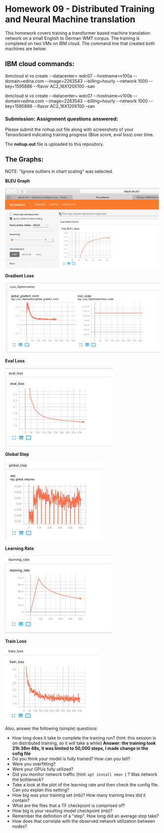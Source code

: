 
# Homework 09 - Distributed Training and Neural Machine translation

This homework covers training a transformer based machine translation network on a small English to German WMT corpus. The training is completed on two VMs on IBM cloud. The command line that created both machines are below:

## IBM cloud commands:

ibmcloud sl vs create --datacenter= wdc07 --hostname=v100a --domain=edina.com --image=2263543 --billing=hourly  --network 1000 --key=1595886 --flavor AC2_16X120X100 –san


ibmcloud sl vs create --datacenter= wdc07 --hostname=v100b --domain=edina.com --image=2263543 --billing=hourly  --network 1000 --key=1595886 --flavor AC2_16X120X100 –san


### Submission: Assignment questions answered:

Please submit the nohup.out file along with screenshots of your Tensorboard indicating training progress (Blue score, eval loss) over time.  

The **nohup.out** file is uploaded to this repository.
## The Graphs:

NOTE: "Ignore outliers in chart scaling" was selected.

 **BLEU Graph**
 
![BLEU - 1 VM](https://github.com/edinatankovic/MIDS-251/blob/master/HW9/Images/1_1_Eval_BLEU_Score.png)

 **Gradient Loss**
 
![Gradient Loss - 1 VM](https://github.com/edinatankovic/MIDS-251/blob/master/HW9/Images/2_GlobalGradientLossScale.png)

 **Eval Loss**
 
![Eval Loss - 1 VM](https://github.com/edinatankovic/MIDS-251/blob/master/HW9/Images/3_eval_loss.png)


 **Global Step**
 
![Global Step - 1 VM](https://github.com/edinatankovic/MIDS-251/blob/master/HW9/Images/4_globalStep.png)

 **Learning Rate**
 
![Learning Rate - 1 VM](https://github.com/edinatankovic/MIDS-251/blob/master/HW9/Images/5_Learning%20rate.png)


 **Train Loss**
 
![Train Loss - 1 VM](https://github.com/edinatankovic/MIDS-251/blob/master/HW9/Images/6_TrainLoss.png)

Also, answer the following (simple) questions:
* How long does it take to complete the training run? (hint: this session is on distributed training, so it *will* take a while)
  **Answer: the training took 21h 38m 48s, it was limited to 50,000 steps, I made change in the cofig file**
* Do you think your model is fully trained? How can you tell?
* Were you overfitting?
* Were your GPUs fully utilized?
* Did you monitor network traffic (hint:  ```apt install nmon ```) ? Was network the bottleneck?
* Take a look at the plot of the learning rate and then check the config file.  Can you explan this setting?
* How big was your training set (mb)? How many training lines did it contain?
* What are the files that a TF checkpoint is comprised of?
* How big is your resulting model checkpoint (mb)?
* Remember the definition of a "step". How long did an average step take?
* How does that correlate with the observed network utilization between nodes?
